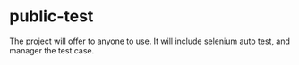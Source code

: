 # public-test
The project will offer to anyone to use. It will include selenium auto test, and manager the test case.
